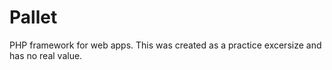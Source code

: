 # Pallet
PHP framework for web apps. This was created as a practice excersize and has no real value.
